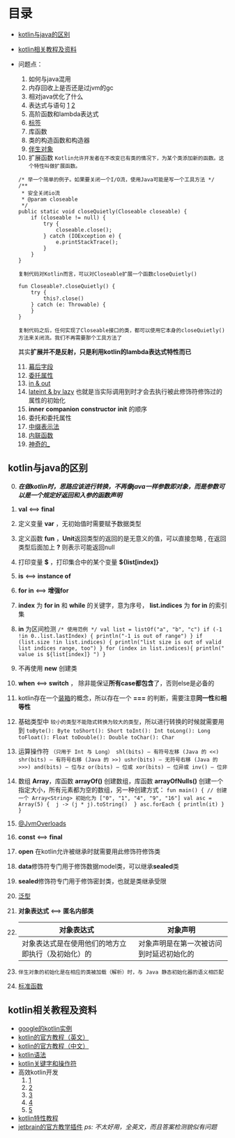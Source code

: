 # 目录
- [kotlin与java的区别](#kotlin与java的区别)
- [kotlin相关教程及资料](#kotlin相关教程及资料)
- 问题点：
  1.  如何与java混用
  2.  内存回收上是否还是过jvm的gc
  3.  相对java优化了什么
  4.  表达式与语句
    [1](https://www.jianshu.com/p/5b1e142722b0)
    [2](https://www.kotlincn.net/docs/reference/control-flow.html)
  5.  高阶函数和lambda表达式
  6.  [标签](https://www.jianshu.com/p/5ac50d5efba2)
  7.  库函数
  8.  类的构造函数和构造器
  9.  [伴生对象](https://zhuanlan.zhihu.com/p/26713535)
  10. 扩展函数
    `Kotlin允许开发者在不改变已有类的情况下，为某个类添加新的函数。这个特性叫做扩展函数。`
    ```
    /* 举一个简单的例子。如果要关闭一个I/O流，使用Java可能是写一个工具方法 */
    /**
     * 安全关闭io流
     * @param closeable
     */
    public static void closeQuietly(Closeable closeable) {
        if (closeable != null) {
            try {
                closeable.close();
            } catch (IOException e) {
                e.printStackTrace();
            }
        }
    }
    ```
    `复制代码对Kotlin而言，可以对Closeable扩展一个函数closeQuietly()`
    ```
    fun Closeable?.closeQuietly() {
        try {
            this?.close()
        } catch (e: Throwable) {
        }
    }
    ```
    `复制代码之后，任何实现了Closeable接口的类，都可以使用它本身的closeQuietly()方法来关闭流。我们不再需要那个工具方法了`
    
    其实**扩展并不是反射，只是利用kotlin的lambda表达式特性而已**

  11. [幕后字段](https://juejin.im/post/5b95321ae51d450e6475b7c6)
  12. [委托属性](https://www.kotlincn.net/docs/reference/delegated-properties.html)
  13. [in & out](https://zhuanlan.zhihu.com/p/32583310)
  14. [lateint & by lazy](https://www.jianshu.com/p/e2cb4c65d4ff)
      也就是当实际调用到时才会去执行被此修饰符修饰过的属性的初始化
  15. **inner** **companion** **constructor** **init** 的顺序
  16. 委托和委托属性
  17. [中缀表示法](https://juejin.im/post/5ac0dc18f265da2397070124#heading-4)
  18. [内联函数](https://www.jianshu.com/p/be78824ce1c2)
  19. [神奇的_](https://blog.csdn.net/IO_Field/article/details/73015152)
  
## kotlin与java的区别 
  0.  ***在做kotlin时，思路应该进行转换，不再像java一样参数即对象，而是参数可以是一个规定好返回和入参的函数声明***
  1.  **val** <==> **final**
  2.  定义变量 **var** ，无初始值时需要赋予数据类型
  3.  定义函数 **fun** ，**Unit**返回类型的返回的是无意义的值，可以直接忽略 , 在返回类型后面加上 **?** 则表示可能返回null
  4.  打印变量 **\$** ，打印集合中的某个变量 **${list[index]}**
  5.  **is** <==> **instance of**
  6.  **for in** <==> **增强for** 
  7.  **index** 为 **for in** 和 **while** 的关键字，意为序号， **list.indices** 为 **for in** 的索引集 
  8.  **in** 为区间检测
    ````
    /* 使用范例 */
    val list = listOf("a", "b", "c")
    if (-1 !in 0..list.lastIndex) {
        println("-1 is out of range")
    }
    if (list.size !in list.indices) {
        println("list size is out of valid list indices range, too")
    }
    for (index in list.indices){
        println(" value is ${list[index]} ")
    }
    ````
  
  9.  不再使用 **new** 创建类
  10.  **when** <==> **switch** ， 除非能保证**所有case都包含**了，否则else是必备的
  11.  kotlin存在一个[装箱](https://blog.csdn.net/zxm317122667/article/details/78223282)的概念，所以存在一个 **===** 的判断，需要注意**同一性**和**相等性**
  12. 基础类型中 `较小的类型不能隐式转换为较大的类型`，所以进行转换的时候就需要用到
    ````
    toByte(): Byte
    toShort(): Short
    toInt(): Int
    toLong(): Long
    toFloat(): Float
    toDouble(): Double
    toChar(): Char
    ````
  
  13.  运算操作符
    ````
    （只用于 Int 与 Long）
    shl(bits) – 有符号左移 (Java 的 <<)
    shr(bits) – 有符号右移 (Java 的 >>)
    ushr(bits) – 无符号右移 (Java 的 >>>)
    and(bits) – 位与z
    or(bits) – 位或
    xor(bits) – 位异或
    inv() – 位非
    ```` 

  14.  数组 **Array**，库函数 **arrayOf()** 创建数组，库函数 **arrayOfNulls()** 创建一个指定大小，所有元素都为空的数组，另一种创建方式：
    ````
    fun main() {
        // 创建一个 Array<String> 初始化为 ["0", "1", "4", "9", "16"]
        val asc = Array(5) { 
            j -> (j * j).toString() 
        }
        asc.forEach { println(it) }
    }
    ````

  15.  [@JvmOverloads](https://www.jianshu.com/p/72d1959a7c56)
  16.  **const** <==> **final**
  17. **open** 在kotlin允许被继承时就需要用此修饰符修饰类
  18. **data**修饰符专门用于修饰数据model类，可以继承**sealed**类
  19. **sealed**修饰符专门用于修饰密封类，也就是类继承受限
  20.  [泛型](https://juejin.im/post/5acb22eaf265da23994ed42e)
  21.  **对象表达式** <==> **匿名内部类**
  22. |**对象表达式**|**对象声明**|
      |--- |--- |
      |对象表达式是在使用他们的地方立即执行（及初始化）的|对象声明是在第一次被访问到时延迟初始化的|
  23. `伴生对象的初始化是在相应的类被加载（解析）时，与 Java 静态初始化器的语义相匹配`
  24. [标准函数](https://www.jianshu.com/p/28ce69d58fea)


## kotlin相关教程及资料
-  [google的kotlin实例](https://developer.android.com/samples/index.html?language=kotlin)
-  [kotlin的官方教程（英文）](https://kotlinlang.org/docs/reference/)
-  [kotlin的官方教程（中文）](https://www.kotlincn.net/docs/reference/)
-  [kotlin语法](https://www.kotlincn.net/docs/reference/grammar.html#ifExpression)
-  [kotlin关键字和操作符](https://www.kotlincn.net/docs/reference/keyword-reference.html)
-  高效kotlin开发
    1.  [1](https://juejin.im/post/5ade9ce3f265da0b80705e22)
    2.  [2](https://juejin.im/post/5ae31d85518825671c0e4b83)
    3.  [3](https://juejin.im/post/5afb95616fb9a07acd4de5b0)
    4.  [4](https://juejin.im/post/5b076911f265da0de2575131)
    5.  [5](https://juejin.im/post/5b30de416fb9a00e9c47de55)
- [kotlin特性教程](https://juejin.im/post/5ab063fd6fb9a028e0144abf)
- [jetbrain的官方教学插件](https://plugins.jetbrains.com/plugin/10081-edutools) 
    *ps: 不太好用，全英文，而且答案检测貌似有问题*
